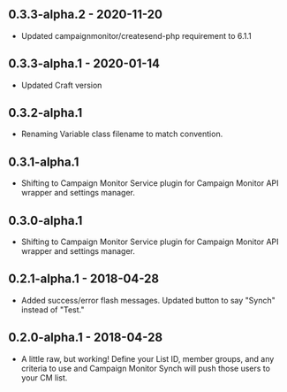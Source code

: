 ## 0.3.3-alpha.2 - 2020-11-20

* Updated campaignmonitor/createsend-php requirement to 6.1.1

## 0.3.3-alpha.1 - 2020-01-14

* Updated Craft version

## 0.3.2-alpha.1

* Renaming Variable class filename to match convention.

## 0.3.1-alpha.1

* Shifting to Campaign Monitor Service plugin for Campaign Monitor API wrapper and settings manager.

## 0.3.0-alpha.1

* Shifting to Campaign Monitor Service plugin for Campaign Monitor API wrapper and settings manager.

## 0.2.1-alpha.1 - 2018-04-28

* Added success/error flash messages. Updated button to say "Synch" instead of "Test."

## 0.2.0-alpha.1 - 2018-04-28

* A little raw, but working! Define your List ID, member groups, and any criteria to use and Campaign Monitor Synch will push those users to your CM list.